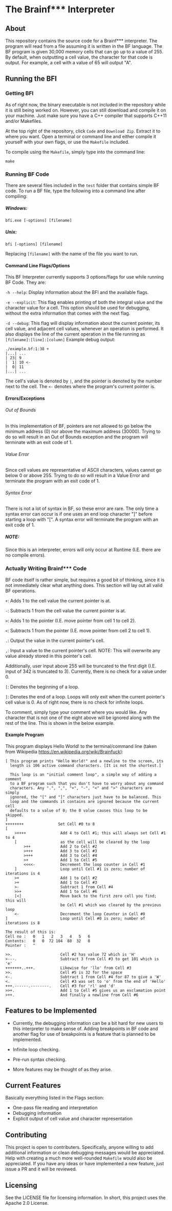 # The Brainf*** Interpreter

## About

This repository contains the source code for a Brainf*** interpreter. The program will read from a file assuming it is written in the BF language. 
The BF program is given 30,000 memory cells that can go up to a value of 255.
By default, when outputting a cell value, the character for that code is output. For example, a cell with a value of 65 will output "A".
 
## Running the BFI

### Getting BFI

As of right now, the binary executable is not included in the repository while it is still being worked on. However, you can still
download and compile it on your machine. Just make sure you have a C++ compiler that supports C++11 and/or Makefiles.

At the top right of the repository, click ```Code``` and ```Download Zip```. Extract it to where you want. Open a terminal or command line and either compile
it yourself with your own flags, or use the ```Makefile``` included.

To compile using the ```Makefile```, simply type into the command line:

```make```

### Running BF Code

There are several files included in the ```test``` folder that contains simple BF code.
To run a BF file, type the following into a command line after compiling:

##### Windows:

```bfi.exe [-options] [filename]```
##### Unix:

```bfi [-options] [filename]```

Replacing ```[filename]``` with the name of the file you want to run.

#### Command Line Flags/Options

This BF Interpreter currently supports 3 options/flags for use while running BF Code. They are:

```-h --help```: Display information about the BFI and the available flags.

```-e --explicit```: This flag enables printing of both the integral value and the character value for a cell.
This option should be used for debugging, without the extra information that comes with the next flag.

```-d --debug```: This flag will display information about the current pointer, its cell value, and adjacent cell values, whenever an operation is performed.
It also displays the line of the current operation in the file running as ```[filename]:[line]:[column]```
Example debug output:

```
./example.bf:1:38 +
|...| ...
| 23| 9
|  1| 10 <-
|  0| 11
|...| ...
```
The cell's value is denoted by ```|```, and the pointer is denoted by the number next to the cell. The ```<-``` denotes where the program's current pointer is.

#### Errors/Exceptions

###### Out of Bounds

In this implementation of BF, pointers are not allowed to go below the minimum address (0) nor above the maximum address (30000).
Trying to do so will result in an Out of Bounds exception and the program will terminate with an exit code of 1.

###### Value Error

Since cell values are representative of ASCII characters, values cannot go below 0 or above 255. Trying to do so will result in a Value Error and 
terminate the program with an exit code of 1.

###### Syntax Error

There is not a lot of syntax in BF, so these error are rare. The only time a syntax error can occur is if one uses an end loop character "]" before
starting a loop with "[". A syntax error will terminate the program with an exit code of 1.

##### NOTE:

Since this is an interpreter, errors will only occur at Runtime (I.E. there are no compile errors).

### Actually Writing Brainf*** Code
BF code itself is rather simple, but requires a good bit of thinking, since it is not immediately clear what anything does.
This section will lay out all valid BF operations.

```+```: Adds 1 to the cell value the current pointer is at.

```-```: Subtracts 1 from the cell value the current pointer is at.

```>```: Adds 1 to the pointer (I.E. move pointer from cell 1 to cell 2).

```<```: Subtracts 1 from the pointer (I.E. move pointer from cell 2 to cell 1).

```.```: Output the value in the current pointer's cell.

```,```: Input a value to the current pointer's cell. NOTE: This will overwrite any value already stored in this pointer's cell.

Additionally, user input above 255 will be truncated to the first digit (I.E. input of 342 is truncated to 3). Currently, there is no
check for a value under 0.

```[```: Denotes the beginning of a loop.

```]```: Denotes the end of a loop. Loops will only exit when the current pointer's cell value is 0. As of right now, there is no check for infinite loops.

To comment, simply type your comment where you would like. Any character that is not one of the eight above will be ignored along with the rest of the line.
This is shown in the below example.

#### Example Program

This program displays Hello World! to the terminal/command line (taken from Wikipedia https://en.wikipedia.org/wiki/Brainfuck):

```
[ This program prints "Hello World!" and a newline to the screen, its
  length is 106 active command characters. [It is not the shortest.]

  This loop is an "initial comment loop", a simple way of adding a comment
  to a BF program such that you don't have to worry about any command
  characters. Any ".", ",", "+", "-", "<" and ">" characters are simply
  ignored, the "[" and "]" characters just have to be balanced. This
  loop and the commands it contains are ignored because the current cell
  defaults to a value of 0; the 0 value causes this loop to be skipped.
]
++++++++               Set Cell #0 to 8
[
    >++++               Add 4 to Cell #1; this will always set Cell #1 to 4
    [                   as the cell will be cleared by the loop
        >++             Add 2 to Cell #2
        >+++            Add 3 to Cell #3
        >+++            Add 3 to Cell #4
        >+              Add 1 to Cell #5
        <<<<-           Decrement the loop counter in Cell #1
    ]                   Loop until Cell #1 is zero; number of iterations is 4
    >+                  Add 1 to Cell #2
    >+                  Add 1 to Cell #3
    >-                  Subtract 1 from Cell #4
    >>+                 Add 1 to Cell #6
    [<]                 Move back to the first zero cell you find; this will
                        be Cell #1 which was cleared by the previous loop
    <-                  Decrement the loop Counter in Cell #0
]                       Loop until Cell #0 is zero; number of iterations is 8

The result of this is:
Cell no :   0   1   2   3   4   5   6
Contents:   0   0  72 104  88  32   8
Pointer :   ^

>>.                     Cell #2 has value 72 which is 'H'
>---.                   Subtract 3 from Cell #3 to get 101 which is 'e'
+++++++..+++.           Likewise for 'llo' from Cell #3
>>.                     Cell #5 is 32 for the space
<-.                     Subtract 1 from Cell #4 for 87 to give a 'W'
<.                      Cell #3 was set to 'o' from the end of 'Hello'
+++.------.--------.    Cell #3 for 'rl' and 'd'
>>+.                    Add 1 to Cell #5 gives us an exclamation point
>++.                    And finally a newline from Cell #6
```
## Features to be Implemented

- Currently, the debugging information can be a bit hard for new users to this interpreter to make sense of. Adding breakpoints in BF code and another flag for use of
breakpoints is a feature that is planned to be implemented.

- Infinite loop checking.

- Pre-run syntax checking.

- More features may be thought of as they arise.

## Current Features

Basically everything listed in the Flags section:

- One-pass file reading and interpretation
- Debugging information
- Explicit output of cell value and character representation

## Contributing

This project is open to contributers. Specifically, anyone willing to add additional information or clean debugging messages would be appreciated. 
Help with creating a much more well-rounded ```Makefile``` would also be appreciated.
If you have any ideas or have implemented a new feature, just issue a PR and it will be reviewed.

## Licensing

See the LICENSE file for licensing information. In short, this project uses the Apache 2.0 License.
